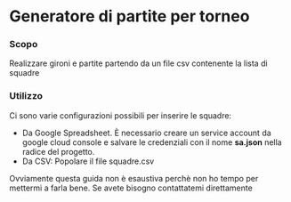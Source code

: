 # Generatore di partite per torneo
### Scopo
Realizzare gironi e partite partendo da un file csv contenente la lista di squadre
### Utilizzo
Ci sono varie configurazioni possibili per inserire le squadre: 
* Da Google Spreadsheet. È necessario creare un service account da google cloud console e salvare le credenziali con il nome **sa.json** nella radice del progetto.
* Da CSV: Popolare il file squadre.csv

Ovviamente questa guida non è esaustiva perchè non ho tempo per mettermi a farla bene. Se avete bisogno contattatemi direttamente